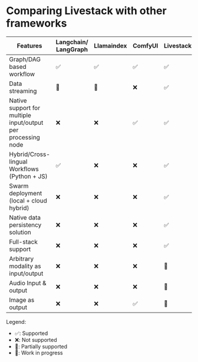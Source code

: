 # Comparing Livestack with other frameworks

| Features                                                           | Langchain/<br />LangGraph | Llamaindex | ComfyUI | Livestack |
| ------------------------------------------------------------------ | ------------------------- | ---------- | ------- | --------- |
| Graph/DAG based workflow                                           | ✅                        | ✅         | ✅      | ✅        |
| Data streaming                                                     | 🔶                        | 🔶         | ❌      | ✅        |
| Native support for multiple input/output <br />per processing node | ❌                        | ❌         | ✅      | ✅        |
| Hybrid/Cross-lingual<br /> Workflows (Python + JS)                 | ✅                        | ❌         | ❌      | ✅        |
| Swarm deployment   (local + cloud hybrid)                          | ❌                        | ❌         | ❌      | ✅        |
| Native data persistency solution                                   | ❌                        | ❌         | ❌      | ✅        |
| Full-stack support                                                 | ❌                        | ❌         | ❌      | ✅        |
| Arbitrary modality as input/output                                 | ❌                        | ❌         | ❌      | 🚧       |
| Audio Input & output                                               | ❌                        | ❌         | ❌      | 🚧       |
| Image as output                                                    | ❌                        | ❌         | ✅      | 🚧       |

Legend:
- ✅: Supported
- ❌: Not supported
- 🔶: Partially supported
- 🚧: Work in progress